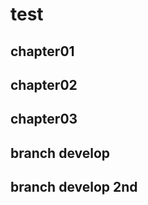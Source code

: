 <!-- readme.md -->

# test

## chapter01

## chapter02

## chapter03

## branch develop
<!-- develop branch作成 -->

## branch develop 2nd
